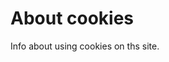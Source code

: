 About cookies
==============================================

Info about using cookies on ths site.
